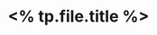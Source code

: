 ---
title: <% tp.file.title %>
aliases: 
tags: 
categories:
created: <% tp.file.creation_date() %>
updated: <% tp.file.last_modified_date() %>
fc-calendar: Gregorian Calendar
fc-date: <% tp.file.creation_date() %>
---